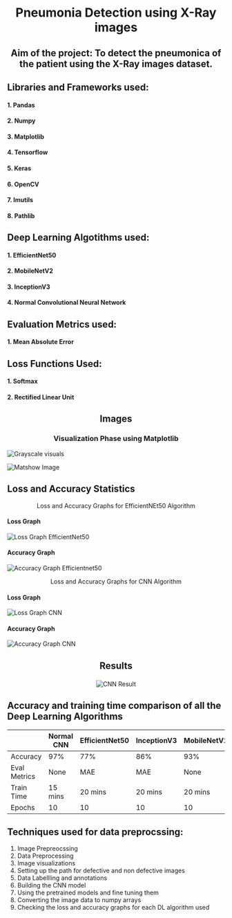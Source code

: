 # <p align = "center">Pneumonia Detection using X-Ray images </p>
## <p align = "center">Aim of the project: To detect the pneumonica of the patient using the X-Ray images dataset.</p>
## Libraries and Frameworks used:
#### 1. Pandas
#### 2. Numpy
#### 3. Matplotlib
#### 4. Tensorflow
#### 5. Keras
#### 6. OpenCV
#### 7. Imutils
#### 8. Pathlib

## Deep Learning Algotithms used:
#### 1. EfficientNet50
#### 2. MobileNetV2
#### 3. InceptionV3
#### 4. Normal Convolutional Neural Network

## Evaluation Metrics used:
#### 1. Mean Absolute Error

## Loss Functions Used:
#### 1. Softmax 
#### 2. Rectified Linear Unit

## <p align = "center">Images</p>



### <p align = "center">Visualization Phase using Matplotlib</p>

![Grayscale visuals](https://github.com/PiyushBL45t/DL-Simplified/assets/75735209/72b48b73-0e39-45a1-a42a-573ba954f99e)


![Matshow Image](https://github.com/PiyushBL45t/DL-Simplified/assets/75735209/5b8751c5-3584-4d60-b181-875735236d97)





## Loss and Accuracy Statistics
<p align = "center">Loss and Accuracy Graphs for EfficientNEt50 Algorithm</p>

#### Loss Graph
![Loss Graph EfficientNet50](https://github.com/PiyushBL45t/DL-Simplified/assets/75735209/69e94b4e-5b48-4a3d-a340-d92d72441534)

#### Accuracy Graph
![Accuracy Graph Efficientnet50](https://github.com/PiyushBL45t/DL-Simplified/assets/75735209/8a86826b-5dff-4e84-b679-092ecb122f70)


<p align = "center">Loss and Accuracy Graphs for CNN Algorithm</p>

#### Loss Graph

![Loss Graph CNN](https://github.com/PiyushBL45t/DL-Simplified/assets/75735209/23a28c42-5abe-4e29-9837-7e487f07b8ff)


#### Accuracy Graph

![Accuracy Graph CNN](https://github.com/PiyushBL45t/DL-Simplified/assets/75735209/2c3d878e-bb68-4e7c-875d-f426ecf6d531)


## <p align = "center">Results</p>

<div align = "center">
  
![CNN Result](https://github.com/PiyushBL45t/DL-Simplified/assets/75735209/4b2462bf-760a-48bb-960f-90dce1525307)

</div>

## Accuracy and training time comparison of all the Deep Learning Algorithms
|             | Normal CNN | EfficientNet50 | InceptionV3 | MobileNetV2 |
|-------------|------------|----------------|-------------|-------------|
|Accuracy     | 97%        | 77%            | 86%         | 93%         |
|Eval Metrics | None       | MAE            | MAE         | None        |
|Train Time   | 15 mins    | 20 mins        | 20 mins     | 20 mins     |
|Epochs       | 10         | 10             | 10          | 10          |


## Techniques used for data preprocssing:
1. Image Prepreocssing
2. Data Preprocessing
3. Image visualizations
4. Setting up the path for defective and non defective images
5. Data Labellling and annotations
6. Building the CNN model
7. Using the pretrained models and fine tuning them
8. Converting the image data to numpy arrays
9. Checking the loss and accuracy graphs for each DL algorithm used


